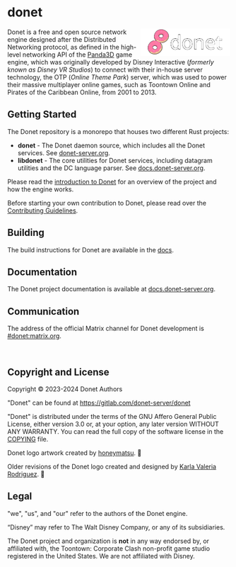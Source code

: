 # donet

<img src="logo/donet_banner.png" alt="Donet logo artwork by honeymatsu." align="right" width="40%"/>

Donet is a free and open source network engine designed after the Distributed
Networking protocol,  as defined in the high-level networking API of the
[Panda3D](https://panda3d.org) game engine, which was originally developed by
Disney Interactive (*formerly known as Disney VR Studios*) to connect with
their in-house server technology, the OTP (*Online Theme Park*) server, which
was used to power their massive multiplayer online games, such as Toontown
Online and Pirates of the Caribbean Online, from 2001 to 2013.

## Getting Started

The Donet repository is a monorepo that houses two different Rust projects:
- **donet** - The Donet daemon source, which includes all the Donet services.
See [donet-server.org](https://www.donet-server.org).
- **libdonet** - The core utilities for Donet services, including datagram
utilities and the DC language parser. See
[docs.donet-server.org](https://docs.donet-server.org/libdonet).

Please read the
[introduction to Donet](https://docs.donet-server.org/introduction)
for an overview of the project and how the engine works.

Before starting your own contribution to Donet, please read over the
[Contributing Guidelines](https://docs.donet-server.org/internal/guidelines).

## Building

The build instructions for Donet are available in the
[docs](https://docs.donet-server.org/gettingstarted/building-linux).

## Documentation
The Donet project documentation is available at
[docs.donet-server.org](https://docs.donet-server.org).

## Communication

The address of the official Matrix channel for Donet development is
[#donet:matrix.org](https://matrix.to/#/#donet:matrix.org).

<br>

## Copyright and License

Copyright © 2023-2024 Donet Authors

"Donet" can be found at https://gitlab.com/donet-server/donet

"Donet" is distributed under the terms of the GNU Affero General Public
License, either version 3.0 or, at your option, any later
version WITHOUT ANY WARRANTY. You can read the full copy of
the software license in the [COPYING](./COPYING) file.

Donet logo artwork created by [honeymatsu](https://honeymatsu.carrd.co/). 🍩

Older revisions of the Donet logo created and designed by
[Karla Valeria Rodriguez](https://valerierdz.com/). 🍩

## Legal

"we", "us", and "our" refer to the authors of the Donet engine.

“Disney” may refer to The Walt Disney Company, or any of its subsidiaries.

The Donet project and organization is **not** in any way endorsed by, or
affiliated with, the Toontown: Corporate Clash non-profit game studio registered
in the United States. We are not affiliated with Disney.
